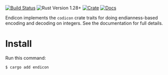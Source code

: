 [![Build Status](https://travis-ci.org/psilocybin/endicon.svg?branch=master)](https://travis-ci.org/psilocybin/endicon)
![Rust Version 1.28+](https://img.shields.io/badge/rustc-v1.28%2B-blue.svg)
[![Crate](https://img.shields.io/crates/v/endicon.svg)](https://crates.io/crates/endicon)
[![Docs](https://docs.rs/endicon/badge.svg)](https://docs.rs/endicon)

Endicon implements the `codicon` crate traits for doing endianness-based
encoding and decoding on integers. See the documentation for full details.

# Install

Run this command:

    $ cargo add endicon
